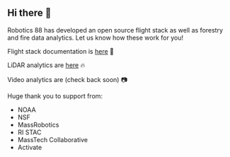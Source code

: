 ## Hi there 👋

Robotics 88 has developed an open source flight stack as well as forestry and fire data analytics. Let us know how these work for you! 

Flight stack documentation is [here](https://robotics-88.github.io/open-drone-docs/) 🥳

LiDAR analytics are [here](https://github.com/robotics-88/open-goodfire-tools) 🔥

Video analytics are (check back soon) 📷

Huge thank you to support from:
 - NOAA
 - NSF
 - MassRobotics
 - RI STAC
 - MassTech Collaborative
 - Activate
